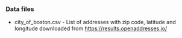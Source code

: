 ### Data files

- city_of_boston.csv - List of addresses with zip code, latitude and longitude downloaded from https://results.openaddresses.io/
